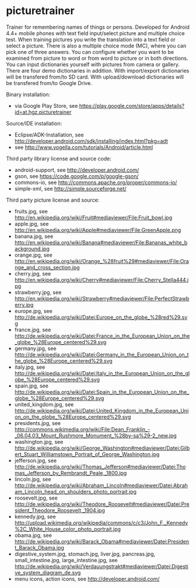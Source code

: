 picturetrainer
==============

Trainer for remembering names of things or persons. Developed for Android 4.4+ mobile phones with text field input/select picture and multiple choice test.
When training pictures you write the translation into a text field or select a picture. There is also a multiple choice mode (MC), where you can pick one of three answers. You can configure whether you want to be examined from picture to word or from word to picture or in both directions. You can input dictionaries yourself with pictures from camera or gallery. There are four demo dictionaries in addition. With import/export dictionaries will be transfered from/to SD card. With upload/download dictionaries will be transfered from/to Google Drive.

Binary installation:
* via Google Play Store, see https://play.google.com/store/apps/details?id=at.hgz.picturetrainer

Source/IDE installation:
* Eclipse/ADK-Installation, see http://developer.android.com/sdk/installing/index.html?pkg=adt
* see http://www.vogella.com/tutorials/Android/article.html

Third party library license and source code:
* android-support, see http://developer.android.com/
* gson, see https://code.google.com/p/google-gson/
* commons-io, see http://commons.apache.org/proper/commons-io/
* simple-xml, see http://simple.sourceforge.net/

Third party picture license and source:
* fruits.jpg, see http://en.wikipedia.org/wiki/Fruit#mediaviewer/File:Fruit_bowl.jpg
* apple.jpg, see http://en.wikipedia.org/wiki/Apple#mediaviewer/File:GreenApple.png
* banana.jpg, see http://en.wikipedia.org/wiki/Banana#mediaviewer/File:Bananas_white_background.jpg
* orange.jpg, see http://en.wikipedia.org/wiki/Orange_%28fruit%29#mediaviewer/File:Orange_and_cross_section.jpg
* cherry.jpg, see http://en.wikipedia.org/wiki/Cherry#mediaviewer/File:Cherry_Stella444.jpg
* strawberry.jpg, see http://en.wikipedia.org/wiki/Strawberry#mediaviewer/File:PerfectStrawberry.jpg
* europe.jpg, see http://de.wikipedia.org/wiki/Datei:Europe_on_the_globe_%28red%29.svg
* france.jpg, see http://de.wikipedia.org/wiki/Datei:France_in_the_European_Union_on_the_globe_%28Europe_centered%29.svg
* germany.jpg, see http://de.wikipedia.org/wiki/Datei:Germany_in_the_European_Union_on_the_globe_%28Europe_centered%29.svg
* italy.jpg, see http://de.wikipedia.org/wiki/Datei:Italy_in_the_European_Union_on_the_globe_%28Europe_centered%29.svg
* spain.jpg, see http://de.wikipedia.org/wiki/Datei:Spain_in_the_European_Union_on_the_globe_%28Europe_centered%29.svg
* united_kingdom.jpg, see http://de.wikipedia.org/wiki/Datei:United_Kingdom_in_the_European_Union_on_the_globe_%28Europe_centered%29.svg
* presidents.jpg, see http://commons.wikimedia.org/wiki/File:Dean_Franklin_-_06.04.03_Mount_Rushmore_Monument_%28by-sa%29-2_new.jpg
* washington.jpg, see http://de.wikipedia.org/wiki/George_Washington#mediaviewer/Datei:Gilbert_Stuart_Williamstown_Portrait_of_George_Washington.jpg
* jefferson.jpg, see http://de.wikipedia.org/wiki/Thomas_Jefferson#mediaviewer/Datei:Thomas_Jefferson_by_Rembrandt_Peale,_1800.jpg
* lincoln.jpg, see http://de.wikipedia.org/wiki/Abraham_Lincoln#mediaviewer/Datei:Abraham_Lincoln_head_on_shoulders_photo_portrait.jpg
* roosevelt.jpg, see http://de.wikipedia.org/wiki/Theodore_Roosevelt#mediaviewer/Datei:President_Theodore_Roosevelt,_1904.jpg
* kennedy.jpg, see http://upload.wikimedia.org/wikipedia/commons/c/c3/John_F._Kennedy%2C_White_House_color_photo_portrait.jpg
* obama.jpg, see http://de.wikipedia.org/wiki/Barack_Obama#mediaviewer/Datei:President_Barack_Obama.jpg
* digestive_system.jpg, stomach.jpg, liver.jpg, pancreas.jpg, small_intestine.jpg, large_intestine.jpg, see http://de.wikipedia.org/wiki/Verdauungstrakt#mediaviewer/Datei:Digestive_system_diagram_de.svg
* menu icons, action icons, see http://developer.android.com/
